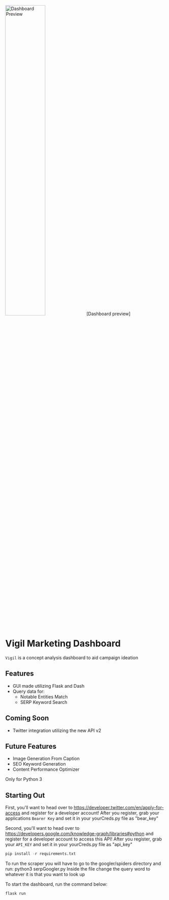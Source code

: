 <img width="50%" height="50%" alt="Dashboard Preview" src="https://github.com/reyesGeorge/Vigil-Marketing-Dashboard/blob/main/dash_pic.png"> 
[Dashboard preview]


# Vigil Marketing Dashboard
`Vigil` is a concept analysis dashboard to aid campaign ideation


## Features
- GUI made utilizing Flask and Dash
- Query data for:
    - Notable Entities Match
    - SERP Keyword Search

## Coming Soon
- Twitter integration utilizing the new API v2

## Future Features
- Image Generation From Caption
- SEO Keyword Generation
- Content Performance Optimizer

Only for Python 3

## Starting Out
First, you'll want to head over to https://developer.twitter.com/en/apply-for-access and register for a developer account!
After you register, grab your applications `Bearer Key` and set it in your yourCreds.py file as "bear_key"

Second, you'll want to head over to https://developers.google.com/knowledge-graph/libraries#python and register for a developer account to access this API!
After you register, grab your `API_KEY` and set it in your yourCreds.py file as "api_key"


```python
pip install -r requirements.txt
```

To run the scraper you will have to go to the googler/spiders directory and run: python3 serpGoogler.py
Inside the file change the query word to whatever it is that you want to look up


To start the dashboard, run the command below:
```python
flask run
```
